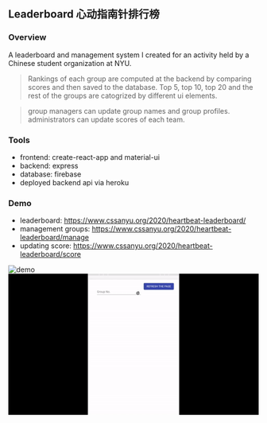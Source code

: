 ## Leaderboard 心动指南针排行榜

### Overview
  A leaderboard and management system I created for an activity held by a Chinese student organization at NYU. 
  
  > Rankings of each group are computed at the backend by comparing scores and then saved to the database. 
  > Top 5, top 10, top 20 and the rest of the groups are catogrized by different ui elements.
  
  > group managers can update group names and group profiles.
  > administrators can update scores of each team.
  
### Tools
  * frontend: create-react-app and material-ui
  * backend: express
  * database: firebase
  * deployed backend api via heroku

### Demo
  * leaderboard: https://www.cssanyu.org/2020/heartbeat-leaderboard/
  * management groups: https://www.cssanyu.org/2020/heartbeat-leaderboard/manage
  * updating score: https://www.cssanyu.org/2020/heartbeat-leaderboard/score
  
  ![demo](demo.gif)
  ![demo1](demo2.gif)
